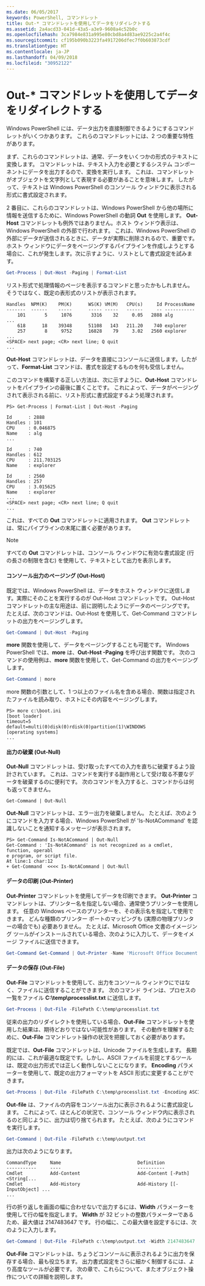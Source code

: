 ```yaml
---
ms.date: 06/05/2017
keywords: PowerShell, コマンドレット
title: Out-* コマンドレットを使用してデータをリダイレクトする
ms.assetid: 2a4acd33-041d-43a5-a3e9-9608a4c52b0c
ms.openlocfilehash: 3ca7984e831a995e80cbd8a4d83ae9225c2a4f4c
ms.sourcegitcommit: cf195b090b3223fa4917206dfec7f0b603873cdf
ms.translationtype: HT
ms.contentlocale: ja-JP
ms.lasthandoff: 04/09/2018
ms.locfileid: "30952122"
---
```

# <a name="redirecting-data-with-out--cmdlets"></a>Out-* コマンドレットを使用してデータをリダイレクトする

Windows PowerShell には、データ出力を直接制御できるようにするコマンドレットがいくつかあります。 これらのコマンドレットには、2 つの重要な特性があります。

まず、これらのコマンドレットは、通常、データをいくつかの形式のテキストに変換します。 コマンドレットは、テキスト入力を必要とするシステム コンポーネントにデータを出力するので、変換を実行します。 これは、コマンドレットがオブジェクトを文字列として表現する必要があることを意味します。 したがって、テキストは Windows PowerShell のコンソール ウィンドウに表示される形式に書式設定されます。

2 番目に、これらのコマンドレットは、Windows PowerShell から他の場所に情報を送信するために、Windows PowerShell の動詞 **Out** を使用します。 **Out-Host** コマンドレットも例外ではありません。ホスト ウィンドウ表示は、Windows PowerShell の外部で行われます。 これは、Windows PowerShell の外部にデータが送信されるときに、データが実際に削除されるので、重要です。 ホスト ウィンドウにデータをページングするパイプラインを作成しようとする場合に、これが発生します。次に示すように、リストとして書式設定を試みます。

```powershell
Get-Process | Out-Host -Paging | Format-List
```

リスト形式で処理情報のページを表示するコマンドと思ったかもしれません。 そうではなく、既定の表形式のリストが表示されます。

```output
Handles  NPM(K)    PM(K)      WS(K) VM(M)   CPU(s)     Id ProcessName
-------  ------    -----      ----- -----   ------     -- -----------
    101       5     1076       3316    32     0.05   2888 alg
...
    618      18    39348      51108   143   211.20    740 explorer
    257       8     9752      16828    79     3.02   2560 explorer
...
<SPACE> next page; <CR> next line; Q quit
...
```

**Out-Host** コマンドレットは、データを直接にコンソールに送信します。したがって、**Format-List** コマンドは、書式を設定するものを何も受信しません。

このコマンドを構築する正しい方法は、次に示すように、**Out-Host** コマンドレットをパイプラインの最後に置くことです。 これによって、データがページングされて表示される前に、リスト形式に書式設定するよう処理されます。

```
PS> Get-Process | Format-List | Out-Host -Paging

Id      : 2888
Handles : 101
CPU     : 0.046875
Name    : alg
...

Id      : 740
Handles : 612
CPU     : 211.703125
Name    : explorer

Id      : 2560
Handles : 257
CPU     : 3.015625
Name    : explorer
...
<SPACE> next page; <CR> next line; Q quit
...
```

これは、すべての **Out** コマンドレットに適用されます。 **Out** コマンドレットは、常にパイプラインの末尾に置く必要があります。

> [!NOTE]
> すべての **Out** コマンドレットは、コンソール ウィンドウに有効な書式設定 (行の長さの制限を含む) を使用して、テキストとして出力を表示します。

#### <a name="paging-console-output-out-host"></a>コンソール出力のページング (Out-Host)

既定では、Windows PowerShell は、データをホスト ウィンドウに送信します。実際にそのことを実行するのが Out-Host コマンドレットです。 Out-Host コマンドレットの主な用途は、前に説明したようにデータのページングです。 たとえば、次のコマンドは、Out-Host を使用して、Get-Command コマンドレットの出力をページングします。

```powershell
Get-Command | Out-Host -Paging
```

**more** 関数を使用して、データをページングすることも可能です。 Windows PowerShell では、**more** は、**Out-Host -Paging** を呼び出す関数です。 次のコマンドの使用例は、**more** 関数を使用して、Get-Command の出力をページングします。

```powershell
Get-Command | more
```

more 関数の引数として、1 つ以上のファイル名を含める場合、関数は指定されたファイルを読み取り、ホストにその内容をページングします。

```
PS> more c:\boot.ini
[boot loader]
timeout=5
default=multi(0)disk(0)rdisk(0)partition(1)\WINDOWS
[operating systems]
...
```

#### <a name="discarding-output-out-null"></a>出力の破棄 (Out-Null)

**Out-Null** コマンドレットは、受け取ったすべての入力を直ちに破棄するよう設計されています。 これは、コマンドを実行する副作用として受け取る不要なデータを破棄するのに便利です。 次のコマンドを入力すると、コマンドからは何も返ってきません。

```powreshell
Get-Command | Out-Null
```

**Out-Null** コマンドレットは、エラー出力を破棄しません。 たとえば、次のようにコマンドを入力する場合、Windows PowerShell が 'Is-NotACommand' を認識しないことを通知するメッセージが表示されます。

```
PS> Get-Command Is-NotACommand | Out-Null
Get-Command : 'Is-NotACommand' is not recognized as a cmdlet, function, operabl
e program, or script file.
At line:1 char:12
+ Get-Command  <<<< Is-NotACommand | Out-Null
```

#### <a name="printing-data-out-printer"></a>データの印刷 (Out-Printer)

**Out-Printer** コマンドレットを使用してデータを印刷できます。 **Out-Printer** コマンドレットは、プリンター名を指定しない場合、通常使うプリンターを使用します。 任意の Windows ベースのプリンターを、その表示名を指定して使用できます。 どんな種類のプリンター ポートのマッピングも (実際の物理プリンターの場合でも) 必要ありません。 たとえば、Microsoft Office 文書のイメージング ツールがインストールされている場合、次のように入力して、データをイメージ ファイルに送信できます。

```powershell
Get-Command Get-Command | Out-Printer -Name 'Microsoft Office Document Image Writer'
```

#### <a name="saving-data-out-file"></a>データの保存 (Out-File)

**Out-File** コマンドレットを使用して、出力をコンソール ウィンドウにではなく、ファイルに送信することができます。 次のコマンド ラインは、プロセスの一覧をファイル **C:\\temp\\processlist.txt** に送信します。

```powershell
Get-Process | Out-File -FilePath C:\temp\processlist.txt
```

従来の出力のリダイレクトを使用している場合、**Out-File** コマンドレットを使用した結果は、期待どおりではない可能性があります。 その動作を理解するために、**Out-File** コマンドレット操作の状況を把握しておく必要があります。

既定では、**Out-File** コマンドレットは、Unicode ファイルを生成します。 長期的には、これが最適な既定です。しかし、ASCII ファイルを前提とするツールは、既定の出力形式では正しく動作しないことになります。 **Encoding** パラメーターを使用して、既定の出力フォーマットを ASCII 形式に変更することができます。

```powershell
Get-Process | Out-File -FilePath C:\temp\processlist.txt -Encoding ASCII
```

**Out-file** は、ファイルの内容をコンソール出力に表示されるように書式設定します。 これによって、ほとんどの状況で、コンソール ウィンドウ内に表示されるのと同じように、出力は切り捨てられます。 たとえば、次のようにコマンドを実行します。

```powershell
Get-Command | Out-File -FilePath c:\temp\output.txt
```

出力は次のようになります。

```output
CommandType     Name                            Definition
-----------     ----                            ----------
Cmdlet          Add-Content                     Add-Content [-Path] <String[...
Cmdlet          Add-History                     Add-History [[-InputObject] ...
...
```

行の折り返しを画面の幅に合わせないで出力するには、**Width** パラメーターを使用して行の幅を指定します。 **Width** が 32 ビットの整数パラメーターであるため、最大値は 2147483647 です。 行の幅に、この最大値を設定するには、次のように入力します。

```powershell
Get-Command | Out-File -FilePath c:\temp\output.txt -Width 2147483647
```

**Out-File** コマンドレットは、ちょうどコンソールに表示されるように出力を保存する場合、最も役立ちます。 出力書式設定をさらに細かく制御するには、より高度なツールが必要です。 次の章で、これらについて、またオブジェクト操作についての詳細を説明します。